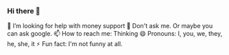 ### Hi there 👋

<!--
**thchau0/thchau0** is a ✨ _special_ ✨ repository because its `README.md` (this file) appears on your GitHub profile.

Here are some ideas to get you started:

- 🔭 I’m currently working on my homework
- 🌱 I’m currently learning computer language
- 👯 I’m looking to collaborate on some projects
-->
🤔 I’m looking for help with money support
💬 Don't ask me. Or maybe you can ask google. 
📫 How to reach me: Thinking
😄 Pronouns: I, you, we, they, he, she, it
⚡ Fun fact: I'm not funny at all.

